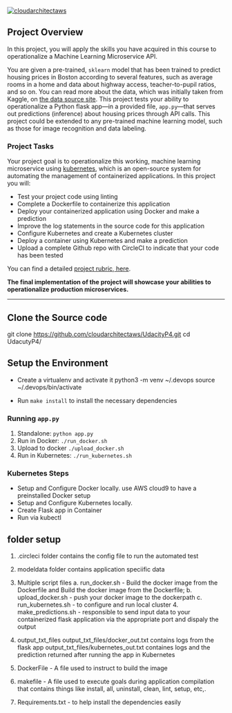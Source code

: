 [![cloudarchitectaws](https://github.com/cloudarchitectaws/UdacityP4.svg?style=shield)](https://github.com/cloudarchitectaws/UdacityP4)

## Project Overview

In this project, you will apply the skills you have acquired in this course to operationalize a Machine Learning Microservice API. 

You are given a pre-trained, `sklearn` model that has been trained to predict housing prices in Boston according to several features, such as average rooms in a home and data about highway access, teacher-to-pupil ratios, and so on. You can read more about the data, which was initially taken from Kaggle, on [the data source site](https://www.kaggle.com/c/boston-housing). This project tests your ability to operationalize a Python flask app—in a provided file, `app.py`—that serves out predictions (inference) about housing prices through API calls. This project could be extended to any pre-trained machine learning model, such as those for image recognition and data labeling.

### Project Tasks

Your project goal is to operationalize this working, machine learning microservice using [kubernetes](https://kubernetes.io/), which is an open-source system for automating the management of containerized applications. In this project you will:
* Test your project code using linting
* Complete a Dockerfile to containerize this application
* Deploy your containerized application using Docker and make a prediction
* Improve the log statements in the source code for this application
* Configure Kubernetes and create a Kubernetes cluster
* Deploy a container using Kubernetes and make a prediction
* Upload a complete Github repo with CircleCI to indicate that your code has been tested

You can find a detailed [project rubric, here](https://review.udacity.com/#!/rubrics/2576/view).

**The final implementation of the project will showcase your abilities to operationalize production microservices.**

---
## Clone the Source code

git clone https://github.com/cloudarchitectaws/UdacityP4.git
cd UdacutyP4/

## Setup the Environment

* Create a virtualenv and activate it
python3 -m venv ~/.devops
source ~/.devops/bin/activate

* Run `make install` to install the necessary dependencies


### Running `app.py`

1. Standalone:  `python app.py`
2. Run in Docker:  `./run_docker.sh`
3. Upload to docker `./upload_docker.sh`
4. Run in Kubernetes:  `./run_kubernetes.sh`

### Kubernetes Steps

* Setup and Configure Docker locally. use AWS cloud9 to have a preinstalled Docker setup
* Setup and Configure Kubernetes locally. 
* Create Flask app in Container
* Run via kubectl

## folder setup
1. .circleci folder contains the config file to run the automated test
2. modeldata folder contains application speciific data 
3. Multiple script files
   a. run_docker.sh - Build the docker image from the Dockerfile and Build the docker image from the Dockerfile;
   b. upload_docker.sh - push your docker image to the dockerpath
   c. run_kubernetes.sh - to configure and run local cluster 
   4. make_predictions.sh - responsible to send input data to your containerized flask application via the appropriate port and dispaly the output
   
4. output_txt_files
output_txt_files/docker_out.txt contains logs from the flask app
output_txt_files/kubernetes_out.txt containes logs and the prediction returned after running the app in Kubernetes

5. DockerFile - A file used to instruct to build the image

6. makefile - A file used to execute goals during application compilation that contains things like  install, all, uninstall, clean, lint, setup, etc,.

7. Requirements.txt -  to help install the dependencies easily




